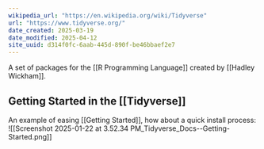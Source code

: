 ```yaml
---
wikipedia_url: "https://en.wikipedia.org/wiki/Tidyverse"
url: "https://www.tidyverse.org/"
date_created: 2025-03-19
date_modified: 2025-04-12
site_uuid: d314f0fc-6aab-445d-890f-be46bbaef2e7
---
```


A set of packages for the [[R Programming Language]] created by [[Hadley Wickham]].

## Getting Started in the [[Tidyverse]]
An example of easing [[Getting Started]], how about a quick install process:
![[Screenshot 2025-01-22 at 3.52.34 PM_Tidyverse_Docs--Getting-Started.png]]